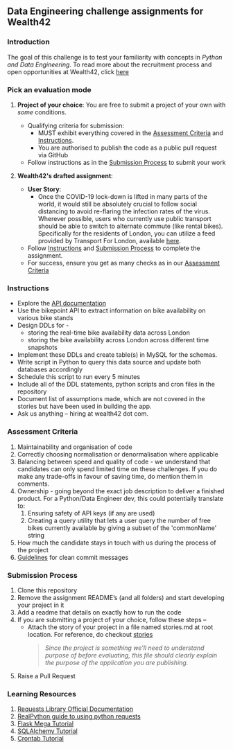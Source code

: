 ## Data Engineering challenge assignments for Wealth42

### Introduction
The goal of this challenge is to test your familiarity with concepts in *Python and Data Engineering*.
To read more about the recruitment process and open opportunities at Wealth42, click [here](http://bit.ly/w42-hiring)


### Pick an evaluation mode

1.   **Project of your choice**: You are free to submit a project of your own with *some* conditions.
     *   Qualifying criteria for submission:
         *   MUST exhibit everything covered in the [Assessment Criteria](#assessment-criteria) and [Instructions](#instructions).
         *   You are authorised to publish the code as a public pull request via GitHub
     *   Follow instructions as in the [Submission Process](#submission-process) to submit your work
     
2.   **Wealth42's drafted assignment**: 
	 *   **User Story**:
	 	 *   Once the COVID-19 lock-down is lifted in many parts of the world, it would still be absolutely crucial to follow social distancing
			 to avoid re-flaring the infection rates of the virus. Wherever possible, users who currently use public transport should
			 be able to switch to alternate commute (like rental bikes). Specifically for the residents of London, you
			 can utilize a feed provided by Transport For London, available [here](https://api-portal.tfl.gov.uk/docs).
     *   Follow [Instructions](#instructions) and [Submission Process](#submission-process) to complete the assignment.
     *   For success, ensure you get as many checks as in our [Assessment Criteria](#assessment-criteria)


### Instructions
* Explore the [API documentation](https://api-portal.tfl.gov.uk/docs)
* Use the bikepoint API to extract information on bike availability on various bike stands
* Design DDLs for - 
    * storing the real-time bike availability data across London
    * storing the bike availability across London across different time snapshots
* Implement these DDLs and create table(s) in MySQL for the schemas.
* Write script in Python to query this data source and update both databases accordingly
* Schedule this script to run every 5 minutes
* Include all of the DDL statements, python scripts and cron files in the repository
* Document list of assumptions made, which are not covered in the stories but have been used in building the app.
* Ask us anything – hiring at wealth42 dot com.


### Assessment Criteria
1. Maintainability and organisation of code
2. Correctly choosing normalisation or denormalisation where applicable 
3. Balancing between speed and quality of code - we understand that candidates can only spend limited time on these challenges.
If you do make any trade-offs in favour of saving time, do mention them in comments.  
4. Ownership - going beyond the exact job description to deliver a finished product.
For a Python/Data Engineer dev, this could potentially translate to: 
    1. Ensuring safety of API keys (if any are used)
    2. Creating a query utility that lets a user query the number of free bikes currently available by giving a subset of the 'commonName' string
5. How much the candidate stays in touch with us during the process of the project
6. [Guidelines](https://gist.github.com/turbo/efb8d57c145e00dc38907f9526b60f17) for clean commit messages

### Submission Process
1. Clone this repository
2. Remove the assignment README’s (and all folders) and start developing your project in it
3. Add a readme that details on exactly how to run the code
4. If you are submitting a project of your choice, follow these steps –
    *   Attach the story of your project in a file named stories.md at root location. For reference, do checkout [stories](../stories/)
        >   *Since the project is something we'll need to understand purpose of before evaluating, this file should clearly explain the purpose of the application you are publishing.*
5. Raise a Pull Request


### Learning Resources
1. [Requests Library Official Documentation](https://requests.readthedocs.io/en/master/)
2. [RealPython guide to using python requests](https://realpython.com/python-requests/)
3. [Flask Mega Tutorial](https://blog.miguelgrinberg.com/post/the-flask-mega-tutorial-part-i-hello-world)
4. [SQLAlchemy Tutorial](https://auth0.com/blog/sqlalchemy-orm-tutorial-for-python-developers/)
5. [Crontab Tutorial](https://stackabuse.com/scheduling-jobs-with-python-crontab/)
